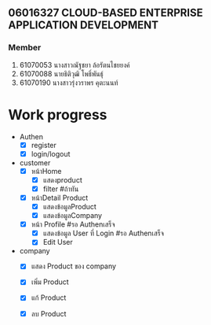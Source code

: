 ## 06016327 CLOUD-BASED ENTERPRISE APPLICATION DEVELOPMENT

### Member

1. 61070053 นางสาวณัฐชยา  ล้อรัตนไชยยงค์
2. 61070088 นายธิติวุฒิ  โพธิ์พันธุ์
3. 61070190 นางสาวรุ่งวราพร  คุตะนนท์

# Work progress
   - Authen
      - [x] register
      - [x] login/logout 

   - customer
      - [x] หน้าHome
        - [x] แสดงproduct
        - [x] filter #ถ้าทัน
      - [x] หน้าDetail Product
        - [x] แสดงข้อมูลProduct
        - [x] แสดงข้อมูลCompany
      - [x] หน้า Profile #รอ Authenเสร็จ
        - [x] แสดงข้อมูล User ที่ Login #รอ Authenเสร็จ
        - [x] Edit User
   - company
      - [x] แสดง Product ของ company
      - [x] เพิ่ม Product
      - [x] แก้ Product
      - [x] ลบ Product


